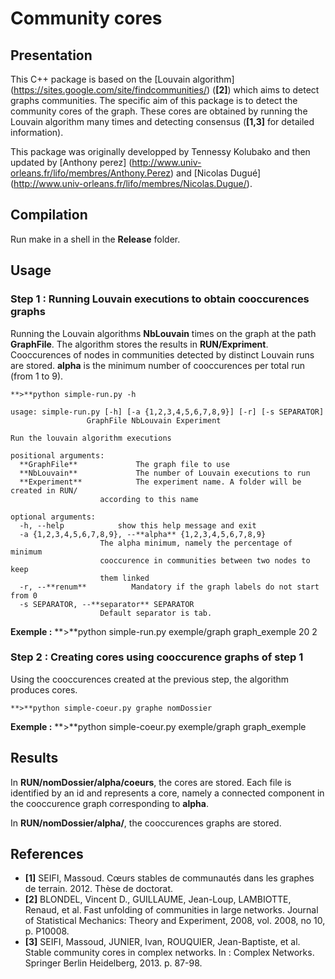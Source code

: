 # Community cores

## Presentation

This C++ package is based on the [Louvain algorithm] (https://sites.google.com/site/findcommunities/) (**[2]**) which aims to detect graphs communities.
The specific aim of this package is to detect the community cores of the graph. These cores are obtained by running the Louvain algorithm many times and detecting consensus (**[1,3]** for detailed information).

This package was originally developped by Tennessy Kolubako and then updated by [Anthony perez] (http://www.univ-orleans.fr/lifo/membres/Anthony.Perez) and [Nicolas Dugué] (http://www.univ-orleans.fr/lifo/membres/Nicolas.Dugue/).

## Compilation

Run make in a shell in the **Release** folder.

## Usage

### Step 1 : Running Louvain executions to obtain cooccurences graphs
Running the Louvain algorithms **NbLouvain** times on the graph at the path **GraphFile**. The algorithm stores the results in **RUN/Expriment**. Cooccurences of nodes in communities detected by distinct Louvain runs are stored. **alpha** is the minimum number of cooccurences per total run (from 1 to 9). 

	**>**python simple-run.py -h

	usage: simple-run.py [-h] [-a {1,2,3,4,5,6,7,8,9}] [-r] [-s SEPARATOR]
		             GraphFile NbLouvain Experiment

	Run the louvain algorithm executions

	positional arguments:
	  **GraphFile**             The graph file to use
	  **NbLouvain**             The number of Louvain executions to run
	  **Experiment**            The experiment name. A folder will be created in RUN/
		                according to this name

	optional arguments:
	  -h, --help            show this help message and exit
	  -a {1,2,3,4,5,6,7,8,9}, --**alpha** {1,2,3,4,5,6,7,8,9}
		                The alpha minimum, namely the percentage of minimum
		                cooccurence in communities between two nodes to keep
		                them linked
	  -r, --**renum**          Mandatory if the graph labels do not start from 0
	  -s SEPARATOR, --**separator** SEPARATOR
		                Default separator is tab.

**Exemple :** **>**python simple-run.py exemple/graph graph_exemple 20 2

### Step 2 : Creating cores using cooccurence graphs of step 1
Using the cooccurences created at the previous step, the algorithm produces cores.

	**>**python simple-coeur.py graphe nomDossier

**Exemple :** **>**python simple-coeur.py exemple/graph graph_exemple

## Results

In **RUN/nomDossier/alpha/coeurs**, the cores are stored. Each file is identified by an id and represents a core, namely a connected component in the cooccurence graph corresponding to **alpha**.

In **RUN/nomDossier/alpha/**, the cooccurences graphs are stored.

## References
* **[1]** SEIFI, Massoud. Cœurs stables de communautés dans les graphes de terrain. 2012. Thèse de doctorat.
* **[2]** BLONDEL, Vincent D., GUILLAUME, Jean-Loup, LAMBIOTTE, Renaud, et al. Fast unfolding of communities in large networks. Journal of Statistical Mechanics: Theory and Experiment, 2008, vol. 2008, no 10, p. P10008.
* **[3]** SEIFI, Massoud, JUNIER, Ivan, ROUQUIER, Jean-Baptiste, et al. Stable community cores in complex networks. In : Complex Networks. Springer Berlin Heidelberg, 2013. p. 87-98.
